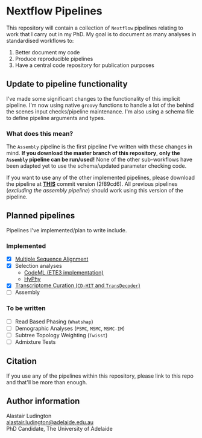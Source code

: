 # Nextflow Pipelines

This repository will contain a collection of `Nextflow` pipelines relating to
work that I carry out in my PhD. My goal is to document as many analyses in
standardised workflows to:

1. Better document my code
2. Produce reproducible pipelines
3. Have a central code repository for publication purposes

## Update to pipeline functionality

I've made some significant changes to the functionality of this implicit
pipeline. I'm now using native `groovy` functions to handle a lot of the
behind the scenes input checks/pipeline maintenance. I'm also using a
schema file to define pipeline arguments and types.

### What does this mean?

The `Assembly` pipeline is the first pipeline I've written with these
changes in mind. **If you download the master branch of this repository**,
**only the `Assembly` pipeline can be run/used!** None of the other sub-workflows
have been adapted yet to use the schema/updated parameter checking code.

If you want to use any of the other implemented pipelines, please
download the pipeline at **[THIS][version]** commit version (2f89cd6).
All previous pipelines (*excluding the assembly pipeline*) should work
using this version of the pipeline.

## Planned pipelines

Pipelines I've implemented/plan to write include.

### Implemented
- [x] [Multiple Sequence Alignment][MSA]
- [x] Selection analyses
  - [CodeML (ETE3 implementation)][ETE]
  - [HyPhy][HYPHY]
- [x] [Transcriptome Curation (`CD-HIT` and `TransDecoder`)][TRAN]
- [ ] Assembly

### To be written
- [ ] Read Based Phasing (`Whatshap`)
- [ ] Demographic Analyses (`PSMC`, `MSMC`, `MSMC-IM`)
- [ ] Subtree Topology Weighting (`Twisst`)
- [ ] Admixture Tests

## Citation

If you use any of the pipelines within this repository, please link to this
repo and that'll be more than enough.

## Author information

Alastair Ludington  
alastair.ludington@adelaide.edu.au  
PhD Candidate, The University of Adelaide

[MSA]: https://github.com/a-lud/nf-pipelines/wiki/Multiple-Sequence-Alignment
[ETE]: https://github.com/a-lud/nf-pipelines/wiki/CodeML---ETE3-implementation
[HYPHY]: https://github.com/a-lud/nf-pipelines/wiki/HyPhy
[TRAN]: https://github.com/a-lud/nf-pipelines/wiki/Trascriptome-Curation
[version]: https://github.com/a-lud/nf-pipelines/tree/2f89cd605320afe77ce384743ff6cd840ba38bde
